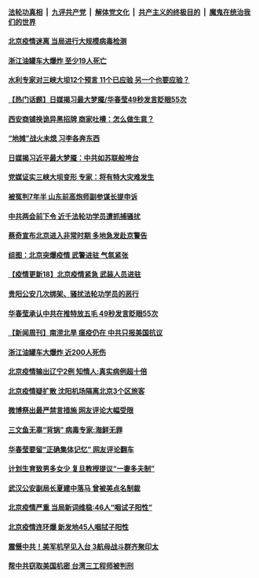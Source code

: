 ####  [法轮功真相](../../../../basic/blob/master/README.md?t=06142231) &nbsp;|&nbsp; [九评共产党](../../../../9ping.md/blob/master/README.md?t=06142231) &nbsp;|&nbsp; [解体党文化](../../../../jtdwh.md/blob/master/README.md?t=06142231)  &nbsp;|&nbsp; [共产主义的终极目的](../../../../gczydzjmd.md/blob/master/README.md?t=06142231) &nbsp;|&nbsp; [魔鬼在统治我们的世界](../../../../mgztzwmdsj.md/blob/master/README.md?t=06142231) 

#### [北京疫情迷离 当局进行大规模病毒检测](../pages/prog204/a102870981.md?t=06142231) 

#### [浙江油罐车大爆炸 至少19人死亡](../pages/prog204/a102870978.md?t=06142231) 

#### [水利专家对三峡大坝12个预言 11个已应验  另一个也要应验？](../pages/prog204/a102870936.md?t=06142231) 

#### [【热门话题】日媒揭习最大梦魇/华春莹49秒发言眨眼55次](../pages/prog204/a102870888.md?t=06142231) 

#### [西安商铺换诡异黑招牌 商家吐槽：怎么做生意？](../pages/prog204/a102870780.md?t=06142231) 

#### [“地摊”战火未熄 习李各奔东西](../pages/prog204/a102870781.md?t=06142231) 

#### [日媒揭习近平最大梦魇：中共如苏联般垮台](../pages/prog204/a102870761.md?t=06142231) 


#### [党媒证实三峡大坝变形 专家：将有特大灾难发生](../pages/prog204/a102870754.md?t=06142231) 

#### [被冤判7年半 山东前高炮师副参谋长提申诉](../pages/prog204/a102870742.md?t=06142231) 

#### [中共两会前下令 近千法轮功学员遭抓捕骚扰](../pages/prog204/a102870712.md?t=06142231) 

#### [蔡奇宣布北京进入非常时期 多地急发赴京警告](../pages/prog204/a102870674.md?t=06142231) 

#### [组图：北京突爆疫情 武警进驻 气氛紧张](../pages/prog204/a102870138.md?t=06142231) 

#### [【疫情更新18】北京疫情紧急 武装人员进驻](../pages/prog204/a102860375.md?t=06142231) 

#### [贵阳公安几次绑架、骚扰法轮功学员的恶行](../pages/prog204/a102869179.md?t=06142231) 

#### [华春莹承认中共在推特放五毛 49秒发言眨眼55次](../pages/prog204/a102870563.md?t=06142231) 

#### [【新闻周刊】南涝北旱 瘟疫仍在 中共只报美国抗议](../pages/prog204/a102870557.md?t=06142231) 

#### [浙江油罐车大爆炸 近200人死伤](../pages/prog204/a102870529.md?t=06142231) 

#### [北京疫情输出辽宁2例 知情人:真实病例超十倍](../pages/prog204/a102870472.md?t=06142231) 

#### [北京疫情疑扩散 沈阳机场隔离北京3个区旅客](../pages/prog204/a102870483.md?t=06142231) 

#### [微博祭出最严禁言措施 网友评论大幅受限](../pages/prog204/a102870464.md?t=06142231) 


#### [三文鱼无辜“背锅” 病毒专家:海鲜无罪](../pages/prog204/a102870451.md?t=06142231) 

#### [华春莹要留“正确集体记忆” 网友评论翻车](../pages/prog204/a102870418.md?t=06142231) 

#### [计划生育致男多女少 复旦教授提议“一妻多夫制”](../pages/prog204/a102870430.md?t=06142231) 

#### [武汉公安副局长夏建中落马 曾被美点名制裁](../pages/prog204/a102870368.md?t=06142231) 

#### [北京疫情严重 当局新词维稳:46人“咽试子阳性”](../pages/prog204/a102870328.md?t=06142231) 

#### [北京疫情连环爆  新发地45人咽拭子阳性](../pages/prog204/a102870329.md?t=06142231) 

#### [震慑中共！美军机罕见入台 3航母战斗群齐聚印太](../pages/prog204/a102869893.md?t=06142231) 

#### [帮中共窃取美国机密 台湾三工程师被判刑](../pages/prog204/a102870177.md?t=06142231) 

